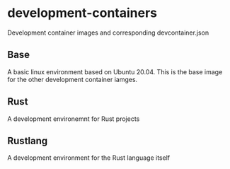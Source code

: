 # development-containers
Development container images and corresponding devcontainer.json

## Base
A basic linux environment based on Ubuntu 20.04. This is the base image for the other development container iamges.

## Rust
A development environemnt for Rust projects

## Rustlang
A development environment for the Rust language itself